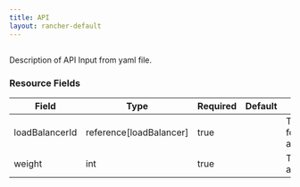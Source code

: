 ```yaml
---
title: API
layout: rancher-default
---
```


## <no value>

Description of API Input from yaml file. 
​​
### Resource Fields

Field | Type | Required | Default | Description
---|---|---|---|---
loadBalancerId | reference[loadBalancer] | true | <no value> | The loadBalancerId for the addLoadBalancerInput
weight | int | true | <no value> | The weight for the addLoadBalancerInput

